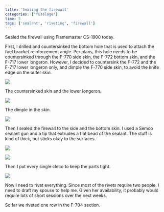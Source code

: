 ```yaml
---
title: 'Sealing the firewall'
categories: ['fuselage']
time: 3
tags: ['sealant', 'riveting', 'firewall']
---
```


Sealed the firewall using Flamemaster CS-1900 today.

<!-- more -->

First, I drilled and countersinked the bottom hole that is used to attach the fuel bracket reinforcement angle. Per plans, this hole needs to be countersinked through the F-770 side skin, the F-772 bottom skin, and the F-717 lower longeron. However, I decided to countersink the F-772 and the F-717 lower longeron only, and dimple the F-770 side skin, to avoid the knife edge on the outer skin.

![](0-the-hole.jpeg)

The countersinked skin and the lower longeron.

![](1-hole-countersinked.jpeg)

The dimple in the skin.

![](2-the-skin-dimpled.jpeg)

Then I sealed the firewall to the side and the bottom skin. I used a Semco sealant gun and a tip that extrudes a flat bead of the sealant. The stuff is kind of thick, but sticks okay to the surfaces.

![](3-placing-the-sealant.jpeg)

![](4-the-semco-tool.jpeg)

Then I put every single cleco to keep the parts tight.

![](5-clecoed.jpeg)

Now I need to rivet everything. Since most of the rivets require two people, I need to draft my spouse to help me. Given her availability, it probably would require lots of short sessions over the next weeks.

So far we riveted one row in the F-704 section.